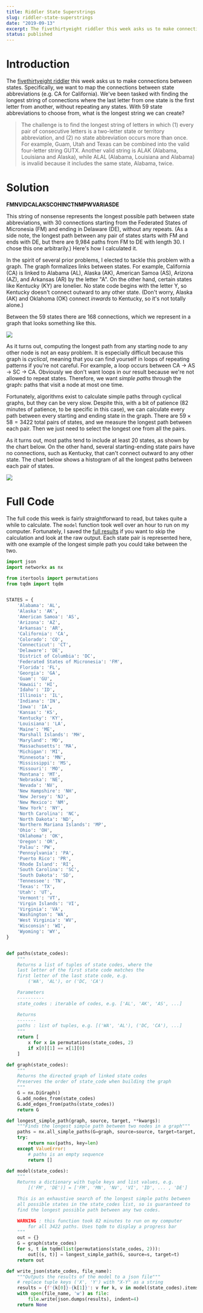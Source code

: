 ```yaml
---
title: Riddler State Superstrings
slug: riddler-state-superstrings
date: "2019-09-13"
excerpt: The fivethirtyeight riddler this week asks us to make connections between states. Specifically, we want to map the connections between state abbreviations (e.g. CA for California). We've been tasked with finding the longest string of connections where the last letter from one state is the first letter from another, without repeating any states. With 59 state abbreviations to choose from, what is the longest string we can create?
status: published
---
```


# Introduction

The <a href="https://fivethirtyeight.com/features/can-you-help-dakota-jones-raid-the-lost-arc/">fivethirtyeight riddler</a> this week asks us to make connections between states. Specifically, we want to map the connections between state abbreviations (e.g. CA for California). We've been tasked with finding the longest string of connections where the last letter from one state is the first letter from another, without repeating any states. With 59 state abbreviations to choose from, what is the longest string we can create?

> The challenge is to find the longest string of letters in which (1) every pair of consecutive letters is a two-letter state or territory abbreviation, and (2) no state abbreviation occurs more than once. For example, Guam, Utah and Texas can be combined into the valid four-letter string GUTX. Another valid string is ALAK (Alabama, Louisiana and Alaska), while ALAL (Alabama, Louisiana and Alabama) is invalid because it includes the same state, Alabama, twice.

# Solution

**FMNVIDCALAKSCOHINCTNMPWVARIASDE**

This string of nonsense represents the longest possible path between state abbreviations, with 30 connections starting from the Federated States of Micronesia (FM) and ending in Delaware (DE), without any repeats. (As a side note, the longest path between any pair of states starts with FM and ends with DE, but there are 9,984 paths from FM to DE with length 30. I chose this one arbitrarily.) Here's how I calculated it.

In the spirit of several prior problems, I elected to tackle this problem with a graph. The graph formalizes links between states. For example, California (CA) is linked to Alabama (AL), Alaska (AK), American Samoa (AS), Arizona (AZ), and Arkansas (AR) by the letter "A". On the other hand, certain states like Kentucky (KY) are lonelier. No state code begins with the letter Y, so Kentucky doesn't connect outward to any other state. (Don't worry, Alaska (AK) and Oklahoma (OK) connect _inwards_ to Kentucky, so it's not totally alone.)

Between the 59 states there are 168 connections, which we represent in a graph that looks something like this.

<img class="img-fluid mx-auto d-block" src="src/assets/img/riddler-superstrings1.png">

As it turns out, computing the longest path from any starting node to any other node is not an easy problem. It is especially difficult because this graph is _cyclical_, meaning that you can find yourself in loops of repeating patterns if you're not careful. For example, a loop occurs between CA -> AS -> SC -> CA. Obviously we don't want loops in our result because we're not allowed to repeat states. Therefore, we want _simple paths_ through the graph: paths that visit a node at most one time.

Fortunately, algorithms exist to calculate simple paths through cyclical graphs, but they can be very slow. Despite this, with a bit of patience (82 minutes of patience, to be specific in this case), we can calculate every path between every starting and ending state in the graph. There are $59\times 58=3422$ total pairs of states, and we measure the longest path between each pair. Then we just need to select the longest one from all the pairs.

As it turns out, most paths tend to include at least 20 states, as shown by the chart below. On the other hand, several starting-ending state pairs have no connections, such as Kentucky, that can't connect outward to any other state. The chart below shows a histogram of all the longest paths between each pair of states.

<img class="img-fluid mx-auto d-block" src="src/assets/img/riddler-superstrings2.png">

# Full Code

The full code this week is fairly straightforward to read, but takes quite a while to calculate. The `model` function took well over an hour to run on my computer. Fortunately, I saved the <a href="state_connections.json">full results</a> if you want to skip the calculation and look at the raw output. Each state pair is represented here, with one example of the longest simple path you could take between the two.

```python
import json
import networkx as nx

from itertools import permutations
from tqdm import tqdm


STATES = {
    'Alabama': 'AL',
    'Alaska': 'AK',
    'American Samoa': 'AS',
    'Arizona': 'AZ',
    'Arkansas': 'AR',
    'California': 'CA',
    'Colorado': 'CO',
    'Connecticut': 'CT',
    'Delaware': 'DE',
    'District of Columbia': 'DC',
    'Federated States of Micronesia': 'FM',
    'Florida': 'FL',
    'Georgia': 'GA',
    'Guam': 'GU',
    'Hawaii': 'HI',
    'Idaho': 'ID',
    'Illinois': 'IL',
    'Indiana': 'IN',
    'Iowa': 'IA',
    'Kansas': 'KS',
    'Kentucky': 'KY',
    'Louisiana': 'LA',
    'Maine': 'ME',
    'Marshall Islands': 'MH',
    'Maryland': 'MD',
    'Massachusetts': 'MA',
    'Michigan': 'MI',
    'Minnesota': 'MN',
    'Mississippi': 'MS',
    'Missouri': 'MO',
    'Montana': 'MT',
    'Nebraska': 'NE',
    'Nevada': 'NV',
    'New Hampshire': 'NH',
    'New Jersey': 'NJ',
    'New Mexico': 'NM',
    'New York': 'NY',
    'North Carolina': 'NC',
    'North Dakota': 'ND',
    'Northern Mariana Islands': 'MP',
    'Ohio': 'OH',
    'Oklahoma': 'OK',
    'Oregon': 'OR',
    'Palau': 'PW',
    'Pennsylvania': 'PA',
    'Puerto Rico': 'PR',
    'Rhode Island': 'RI',
    'South Carolina': 'SC',
    'South Dakota': 'SD',
    'Tennessee': 'TN',
    'Texas': 'TX',
    'Utah': 'UT',
    'Vermont': 'VT',
    'Virgin Islands': 'VI',
    'Virginia': 'VA',
    'Washington': 'WA',
    'West Virginia': 'WV',
    'Wisconsin': 'WI',
    'Wyoming': 'WY',
}


def paths(state_codes):
    """
    Returns a list of tuples of state codes, where the
    last letter of the first state code matches the
    first letter of the last state code, e.g.
        ('WA', 'AL'), or ('DC, 'CA')

    Parameters
    ----------
    state_codes : iterable of codes, e.g. ['AL', 'AK', 'AS', ...]

    Returns
    -------
    paths : list of tuples, e.g. [('WA', 'AL'), ('DC, 'CA'), ...]
    """
    return [
        x for x in permutations(state_codes, 2)
        if x[0][1] == x[1][0]
    ]

def graph(state_codes):
    """
    Returns the directed graph of linked state codes
    Preserves the order of state_code when building the graph
    """
    G = nx.DiGraph()
    G.add_nodes_from(state_codes)
    G.add_edges_from(paths(state_codes))
    return G

def longest_simple_path(graph, source, target, **kwargs):
    """Finds the longest simple path between two nodes in a graph"""
    paths = nx.all_simple_paths(G=graph, source=source, target=target, **kwargs)
    try:
        return max(paths, key=len)
    except ValueError:
        # paths is an empty sequence
        return []

def model(state_codes):
    """
    Returns a dictionary with tuple keys and list values, e.g.
        [('FM', 'DE')] = ['FM', 'MN', 'NV', 'VI', 'ID', ... , 'DE']

    This is an exhaustive search of the longest simple paths between
    all possible states in the state_codes list, so is guaranteed to
    find the longest possible path between any two codes.

    WARNING : this function took 82 minutes to run on my computer
        for all 3422 paths. Uses tqdm to display a progress bar
    """
    out = {}
    G = graph(state_codes)
    for s, t in tqdm(list(permutations(state_codes, 2))):
        out[(s, t)] = longest_simple_path(G, source=s, target=t)
    return out

def write_json(state_codes, file_name):
    """Outputs the results of the model to a json file"""
    # replace tuple keys ('X', 'Y') with "X-Y" as a string
    results = {f'{k[0]}-{k[1]}': v for k, v in model(state_codes).items()}
    with open(file_name, 'w') as file:
        file.write(json.dumps(results), indent=4)
    return None
```
